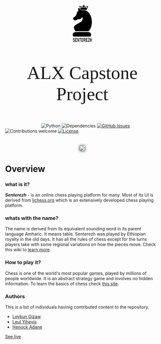<link href="https://fonts.googleapis.com/css2?family=Poiret+One&display=swap" rel="stylesheet">
<p align="center"><img width=12.5% src="./readme_content/logo1.svg"></p>
<p align="center" style="font-family: 'Poiret One'; font-size: 60px">ALX Capstone Project</p>

&nbsp;&nbsp;&nbsp;&nbsp;&nbsp;&nbsp;&nbsp;&nbsp;&nbsp;&nbsp;&nbsp;&nbsp;&nbsp;&nbsp;&nbsp;&nbsp;&nbsp;&nbsp;&nbsp;&nbsp;&nbsp;&nbsp;&nbsp;&nbsp;&nbsp;&nbsp;&nbsp;&nbsp;&nbsp;
![Python](https://img.shields.io/badge/python-v3.6+-blue.svg)
![Dependencies](https://img.shields.io/badge/dependencies-up%20to%20date-brightgreen.svg)
[![GitHub Issues](https://img.shields.io/github/issues/bisrat-aregawi/senterezh)](https://github.com/bisrat-aregawi/senterezh/issues)
![Contributions welcome](https://img.shields.io/badge/contributions-welcome-orange.svg)
[![License](https://img.shields.io/badge/license-MIT-blue.svg)](https://opensource.org/licenses/MIT)
#

<p align="center"><img width="30%" style="box-shadow: 0px 0px 10px;" src="https://upload.wikimedia.org/wikipedia/commons/0/0e/Ethiopian_nobles_chess.jpg"></p>

#

# Overview
### what is it?
***Senterezh*** - is an online chess playing platform for many. Most of its UI is derived from [lichess.org](https://www.lichess.org) which is an extensively developed chess playing platform.
### whats with the name?
The name is derived from its equivalent sounding word in its parent language Amharic. It means table. Senterezh was played by Ethiopian royalty in the old days. It has all the rules of chess except for the turns players take with some regional variations on how the pieces move. Check this wiki to [learn more](https://en.wikipedia.org/wiki/Senterej).

### How to play it?
Chess is one of the world's most popular games, played by millions of people worldwide. It is an abstract strategy game and involves no hidden information. To learn the basics of chess check [this site](https://lichess.org/learn#/).
### Authors
This is a list of individuals havinig contributed content to the repository.
*  [Leykun Gizaw](https://github.com/Bisrat-Aregawi)
*  [Leul Yiheyis](https://github.com/leulyk)
*  [Henock Adane](https://github.com/Henock-Adane)

<a href="http://senterezh.bakxy.tech" target="_blank">See live</a>

